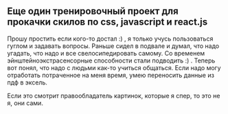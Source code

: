 ## Еще один тренировочный проект для прокачки скилов по css, javascript  и react.js

Прошу простить если кого-то достал :) , я только учусь пользоваться гуглом и задавать вопросы. Раньше сидел в подвале и думал, что надо угадать, что надо и все свелосипедировать самому. Со временем эйнштейноэкстрасенсорные способности стали подводить :) . Теперь вот понял, что надо с людьми как-то учиться общаться. Если надо могу отработать потраченное на меня время, умею переносить данные из пдф в эксель.

Если это смотрит правообладатель картинок, которые я спер, то это не я, они сами.
